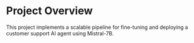 # Project Overview

This project implements a scalable pipeline for fine-tuning and deploying a customer support AI agent using Mistral-7B.
